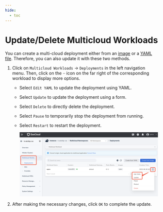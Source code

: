 ```yaml
---
hide:
  - toc
---
```


# Update/Delete Multicloud Workloads

You can create a multi-cloud deployment either from an [image](deployment.md) or a [YAML file](yaml.md). Therefore, you can also update it with these two methods.

1. Click on `Multicloud Workloads` -> `Deployments` in the left navigation menu. Then, click on the `ⵈ` icon on the far right of the corresponding workload to display more options.

    - Select `Edit YAML` to update the deployment using YAML.
    - Select `Update` to update the deployment using a form.
    - Select `Delete` to directly delete the deployment.
    - Select `Pause` to temporarily stop the deployment from running.
    - Select `Restart` to restart the deployment.

        ![Updating Stateless Workload](../images/deploy-update01.png)

2. After making the necessary changes, click `OK` to complete the update.
